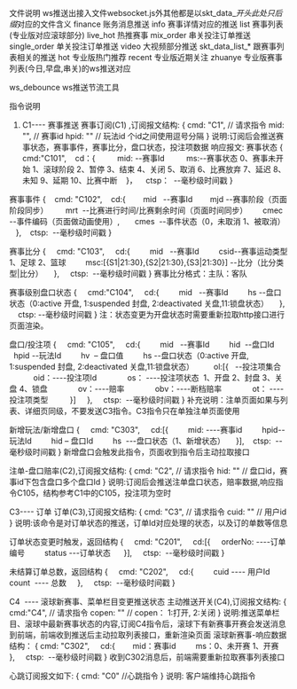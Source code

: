 文件说明
ws推送出接入文件websocket.js外其他都是以skt_data_*开头此处只后缀*对应的文件含义
finance 账务消息推送
info 赛事详情对应的推送
list 赛事列表(专业版对应滚球部分)
live_hot 热推赛事
mix_order 串关投注订单推送
single_order 单关投注订单推送
video 大视频部分推送
skt_data_list_* 跟赛事列表相关的推送
hot 专业版热门推荐
recent 专业版近期关注
zhuanye 专业版赛事列表(今日,早盘,串关)的ws推送对应

ws_debounce ws推送节流工具

指令说明

1. C1---- 赛事推送
   赛事订阅(C1) ,订阅报文结构:
   {
   cmd: "C1", // 请求指令
   mid: "",   // 赛事id
   hpid: ""   // 玩法id 个id之间使用逗号分隔
   }
   说明:订阅后会推送赛事状态，赛事事件，赛事比分，盘口状态，投注项数据
   响应报文:
   赛事状态
   {
   cmd:"C101",
      cd：{
             mid: --赛事Id
             ms:--赛事状态 0、赛事未开始 1、滚球阶段 2、暂停 3、结束 4、关闭 5、取消 6、比赛放弃 7、延迟 8、未知 9、延期 10、比赛中断
      }，
      ctsp：  --毫秒级时间戳
   }

赛事事件
{
   cmd: "C102",
   cd:{
       mid   --赛事Id
       mjd --赛事阶段（页面阶段同步）
       mrt  --比赛进行时间/比赛剩余时间（页面时间同步）
      cmec  --事件编码（页面做动画使用）,
      cmes  --事件状态（0，未取消 1、被取消）
   },
   ctsp:  --毫秒级时间戳
}

赛事比分
{
    cmd: "C103",
    cd:{
        mid   --赛事Id
        csid--赛事运动类型 1、足球 2、篮球
        msc:[{S1|21:30},{S2|21:30},{S3|21:30}] --比分（比分类型|比分）
    },
    ctsp:  --毫秒级时间戳
}
赛事比分格式：主队：客队

赛事级别盘口状态
{
    cmd:"C104",
    cd:{
        mid   --赛事Id
        hs --盘口状态（0:active 开盘, 1:suspended 封盘, 2:deactivated 关盘,11:锁盘状态）
    },
    ctsp: --毫秒级时间戳
}
注：状态变更为开盘状态时需要重新拉取http接口进行页面渲染。

盘口/投注项
{
    cmd: "C105",
    cd:{
        mid   --赛事Id
        hid  --盘口Id
        hpid --玩法Id
        hv  – 盘口值
        hs --盘口状态（0:active 开盘, 1:suspended 封盘, 2:deactivated 关盘,11:锁盘状态）
        ol:[{   --投注项集合
             oid：----投注项Id
             os： ----投注项状态  1、开盘 2、封盘 3、关盘 4、锁盘
             ov：----赔率
             obv：----断档赔率
             ot： ----投注项类型
         }]
    },
    ctsp:  --毫秒级时间戳
}
补充说明：注单页面如果与列表、详细页同级，不要发送C3指令。C3指令只在单独注单页面使用

新增玩法/新增盘口
{  
  cmd: "C303",
    cd:[{
        mid: ----赛事id
        hpid--玩法Id
        hid – 盘口Id
        hs  ---盘口状态（1、新增状态）
    }],
   ctsp:  --毫秒级时间戳
}
新增盘口会触发此指令，页面收到指令后主动拉取接口

注单-盘口赔率(C2),订阅报文结构:
{
cmd: "C2", // 请求指令
hid: ""   // 盘口id，赛事id下包含盘口多个盘口Id
}
说明:订阅后会推送注单盘口状态，赔率数据,响应指令C105，结构参考C1中的C105，投注项为空时

C3---- 订单
订单(C3),订阅报文结构:
{
cmd: "C3", // 请求指令
cuid: "" // 用户id
}
说明:该命令是对订单状态的推送，订单Id对应处理的状态，以及订的单数等信息

订单状态变更时触发，返回结构
{
    cmd: "C201",
    cd:[{
    	orderNo: ----订单编号
        status ---订单状态 
    }],
   	ctsp:  --毫秒级时间戳
}

未结算订单总数，返回结构
{
    cmd: "C202",
    cd:{
        cuid ---- 用户Id
        count  ---- 总数
    },
   	ctsp:  --毫秒级时间戳
}

C4  ---- 滚球新赛事、菜单栏目变更推送状态
主动推送开关(C4),订阅报文结构:
{
cmd:"C4", // 请求指令
copen: "" // copen： 1:打开, 2:关闭
}
说明:推送菜单栏目、滚球中最新赛事状态的内容,订阅C4指令后，滚球下有新赛事开赛会发送消息到前端，前端收到推送后主动拉取列表接口，重新渲染页面
滚球新赛事-响应数据结构：
{
cmd: "C302",
   	cd:{
       	mid：赛事id
       	ms：0、未开赛 1、开赛
   	},
   	ctsp:  --毫秒级时间戳
}
收到C302消息后，前端需要重新拉取赛事列表接口

心跳订阅报文如下:
{
cmd: "C0" //心跳指令
}
说明: 客户端维持心跳指令
